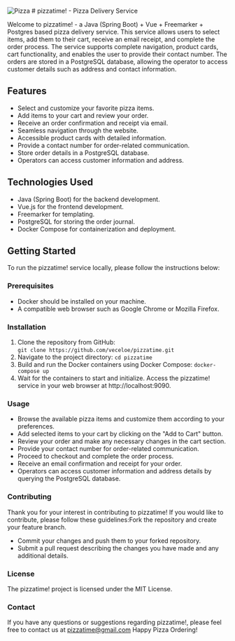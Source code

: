 ![Pizza](http://xn--80aawgpnx4aa.xn--p1ai/assets/1.ico) # pizzatime! - Pizza Delivery Service  
  
Welcome to pizzatime! - a Java (Spring Boot) + Vue + Freemarker + Postgres based pizza delivery service. This service allows users to select items, add them to their cart, receive an email receipt, and complete the order process. The service supports complete navigation, product cards, cart functionality, and enables the user to provide their contact number. The orders are stored in a PostgreSQL database, allowing the operator to access customer details such as address and contact information.  
  
## Features  
  
- Select and customize your favorite pizza items.  
- Add items to your cart and review your order.  
- Receive an order confirmation and receipt via email.  
- Seamless navigation through the website.  
- Accessible product cards with detailed information.  
- Provide a contact number for order-related communication.  
- Store order details in a PostgreSQL database.  
- Operators can access customer information and address.  
  
## Technologies Used  
  
- Java (Spring Boot) for the backend development.  
- Vue.js for the frontend development.  
- Freemarker for templating.  
- PostgreSQL for storing the order journal.  
- Docker Compose for containerization and deployment.  
  
## Getting Started  
  
To run the pizzatime! service locally, please follow the instructions below:  
  
### Prerequisites  
  
- Docker should be installed on your machine.  
- A compatible web browser such as Google Chrome or Mozilla Firefox.  
  
### Installation  
  
1. Clone the repository from GitHub:  
   ```git clone https://github.com/veceloe/pizzatime.git``` 
2. Navigate to the project directory:
  ```cd pizzatime```
4. Build and run the Docker containers using Docker Compose:
  ```docker-compose up``` 
5. Wait for the containers to start and initialize.
Access the pizzatime! service in your web browser at http://localhost:9090.

### Usage

- Browse the available pizza items and customize them according to your preferences.
- Add selected items to your cart by clicking on the "Add to Cart" button.
- Review your order and make any necessary changes in the cart section.
- Provide your contact number for order-related communication.
- Proceed to checkout and complete the order process.
- Receive an email confirmation and receipt for your order.
- Operators can access customer information and address details by querying the PostgreSQL database.

### Contributing
Thank you for your interest in contributing to pizzatime! If you would like to contribute, please follow these guidelines:Fork the repository and create your feature branch.
- Commit your changes and push them to your forked repository.
- Submit a pull request describing the changes you have made and any additional details.
### License

The pizzatime! project is licensed under the MIT License.
### Contact
If you have any questions or suggestions regarding pizzatime!, please feel free to contact us at pizzatime@gmail.com
Happy Pizza Ordering!
